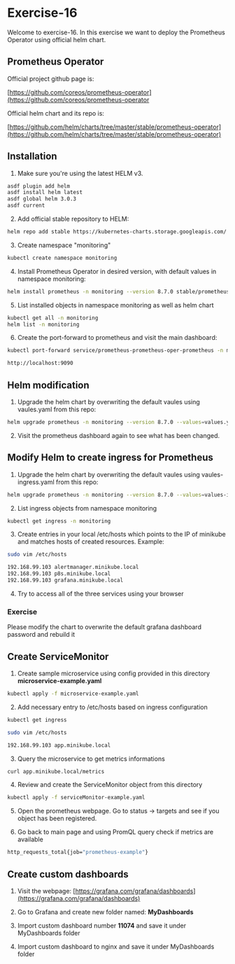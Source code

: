 # Exercise-16

Welcome to exercise-16. In this exercise we want to deploy the Prometheus Operator using official helm chart.

## Prometheus Operator

Official project github page is:

[https://github.com/coreos/prometheus-operator](https://github.com/coreos/prometheus-operator

Official helm chart and its repo is:

[https://github.com/helm/charts/tree/master/stable/prometheus-operator](https://github.com/helm/charts/tree/master/stable/prometheus-operator)

## Installation

1. Make sure you're using the latest HELM v3.

```bash
asdf plugin add helm
asdf install helm latest
asdf global helm 3.0.3
asdf current
```

2. Add official stable repository to HELM:

```bash
helm repo add stable https://kubernetes-charts.storage.googleapis.com/
```

3. Create namespace "monitoring"

```bash
kubectl create namespace monitoring
```

4. Install Prometheus Operator in desired version, with default values in namespace monitoring:

```bash
helm install prometheus -n monitoring --version 8.7.0 stable/prometheus-operator
```

5. List installed objects in namespace monitoring as well as helm chart

```bash
kubectl get all -n monitoring
helm list -n monitoring
```

6. Create the port-forward to prometheus and visit the main dashboard:

```bash
kubectl port-forward service/prometheus-prometheus-oper-prometheus -n monitoring 9090:9090

http://localhost:9090
```

## Helm modification

1. Upgrade the helm chart by overwriting the default vaules using vaules.yaml from this repo:

```bash
helm upgrade prometheus -n monitoring --version 8.7.0 --values=values.yaml stable/prometheus-operator
```

2. Visit the prometheus dashboard again to see what has been changed.

## Modify Helm to create ingress for Prometheus

1. Upgrade the helm chart by overwriting the default vaules using vaules-ingress.yaml from this repo:

```bash
helm upgrade prometheus -n monitoring --version 8.7.0 --values=values-ingress.yaml stable/prometheus-operator
```

2. List ingress objects from namespace monitoring

```bash
kubectl get ingress -n monitoring
```

3. Create entries in your local /etc/hosts which points to the IP of minikube and matches hosts of created resources. Example:

```bash
sudo vim /etc/hosts

192.168.99.103 alertmanager.minikube.local
192.168.99.103 p8s.minikube.local
192.168.99.103 grafana.minikube.local
```

4. Try to access all of the three services using your browser

### Exercise

Please modify the chart to overwrite the default grafana dashboard password and rebuild it

## Create ServiceMonitor

1. Create sample microservice using config provided in this directory **microservice-example.yaml**

```bash
kubectl apply -f microservice-example.yaml
```

2. Add necessary entry to /etc/hosts based on ingress configuration

```bash
kubectl get ingress

sudo vim /etc/hosts

192.168.99.103 app.minikube.local
```

3. Query the microservice to get metrics informations

```bash
curl app.minikube.local/metrics
```

4. Review and create the ServiceMonitor object from this directory

```bash
kubectl apply -f serviceMonitor-example.yaml
```

5. Open the prometheus webpage. Go to status -> targets and see if you object has been registered.

6. Go back to main page and using PromQL query check if metrics are available

```bash
http_requests_total{job="prometheus-example"}
```

## Create custom dashboards

1. Visit the webpage: [https://grafana.com/grafana/dashboards](https://grafana.com/grafana/dashboards)

2. Go to Grafana and create new folder named: **MyDashboards**

3. Import custom dashboard number **11074** and save it under MyDashboards folder

4. Import custom dashboard to nginx and save it under MyDashboards folder